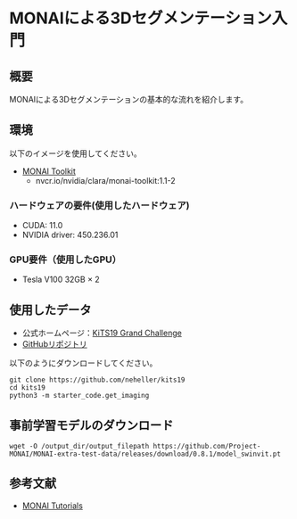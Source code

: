 # MONAIによる3Dセグメンテーション入門
## 概要
MONAIによる3Dセグメンテーションの基本的な流れを紹介します。

## 環境
以下のイメージを使用してください。
- [MONAI Toolkit](https://catalog.ngc.nvidia.com/orgs/nvidia/teams/clara/containers/monai-toolkit)
  - nvcr.io/nvidia/clara/monai-toolkit:1.1-2

### ハードウェアの要件(使用したハードウェア)
- CUDA: 11.0
- NVIDIA driver: 450.236.01

###  GPU要件（使用したGPU）
- Tesla V100 32GB × 2

## 使用したデータ
- 公式ホームページ：[KiTS19 Grand Challenge](https://kits19.grand-challenge.org/)
- [GitHubリポジトリ](https://github.com/neheller/kits19)

以下のようにダウンロードしてください。
```
git clone https://github.com/neheller/kits19
cd kits19
python3 -m starter_code.get_imaging
```

## 事前学習モデルのダウンロード
```
wget -O /output_dir/output_filepath https://github.com/Project-MONAI/MONAI-extra-test-data/releases/download/0.8.1/model_swinvit.pt
```

## 参考文献
- [MONAI Tutorials](https://github.com/Project-MONAI/tutorials)
